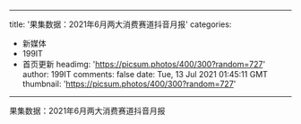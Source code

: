 
---
title: '果集数据：2021年6月两大消费赛道抖音月报'
categories: 
 - 新媒体
 - 199IT
 - 首页更新
headimg: 'https://picsum.photos/400/300?random=727'
author: 199IT
comments: false
date: Tue, 13 Jul 2021 01:45:11 GMT
thumbnail: 'https://picsum.photos/400/300?random=727'
---

<div>   
果集数据：2021年6月两大消费赛道抖音月报  
</div>
            